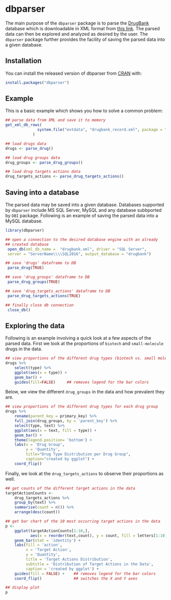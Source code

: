 
<!-- README.md is generated from README.Rmd. Please edit that file -->
dbparser
========

The main purpose of the `dbparser` package is to parse the [DrugBank](http://drugbank.ca/) database which is downloadable in XML format from [this link](https://www.drugbank.ca/releases/latest). The parsed data can then be explored and analyzed as desired by the user. The `dbparser` package further provides the facility of saving the parsed data into a given database.

Installation
------------

You can install the released version of dbparser from [CRAN](https://CRAN.R-project.org) with:

``` r
install.packages("dbparser")
```

Example
-------

This is a basic example which shows you how to solve a common problem:

``` r
## parse data from XML and save it to memory
get_xml_db_rows(
              system.file("extdata", "drugbank_record.xml", package = "dbparser")
            )

## load drugs data
drugs <- parse_drug()

## load drug groups data
drug_groups <- parse_drug_groups()

## load drug targets actions data
drug_targets_actions <- parse_drug_targets_actions()
```

Saving into a database
----------------------

The parsed data may be saved into a given database. Databases supported by `dbparser` include MS SQL Server, MySQL and any database subbported by `DBI` package. Following is an example of saving the parsed data into a MySQL database.

``` r
library(dbparser)

## open a connection to the desired database engine with an already
## created database
 open_db(xml_db_name =  "drugbank.xml", driver = "SQL Server",
 server = "ServerName\\\\SQL2016", output_database = "drugbank")

## save 'drugs' dataframe to DB
 parse_drug(TRUE)

## save 'drug_groups' dataframe to DB
 parse_drug_groups(TRUE)

## save 'drug_targets_actions' dataframe to DB
 parse_drug_targets_actions(TRUE)

## finally close db connection 
 close_db()
```

Exploring the data
------------------

Following is an example involving a quick look at a few aspects of the parsed data. First we look at the proportions of `biotech` and `small-molecule` drugs in the data.

``` r
## view proportions of the different drug types (biotech vs. small molecule)
drugs %>% 
    select(type) %>% 
    ggplot(aes(x = type)) + 
    geom_bar() + 
    guides(fill=FALSE)     ## removes legend for the bar colors
```

Below, we view the different `drug_groups` in the data and how prevalent they are.

``` r
## view proportions of the different drug types for each drug group
drugs %>% 
    rename(parent_key = primary_key) %>% 
    full_join(drug_groups, by = 'parent_key') %>% 
    select(type, text) %>% 
    ggplot(aes(x = text, fill = type)) + 
    geom_bar() + 
    theme(legend.position= 'bottom') + 
    labs(x = 'Drug Group', 
         y = 'Quantity', 
         title="Drug Type Distribution per Drug Group", 
         caption="created by ggplot") + 
    coord_flip()
```

Finally, we look at the `drug_targets_actions` to observe their proportions as well.

``` r
## get counts of the different target actions in the data
targetActionCounts <- 
    drug_targets_actions %>% 
    group_by(text) %>% 
    summarise(count = n()) %>% 
    arrange(desc(count))

## get bar chart of the 10 most occurring target actions in the data
p <- 
    ggplot(targetActionCounts[1:10,], 
           aes(x = reorder(text,count), y = count, fill = letters[1:10])) + 
    geom_bar(stat = 'identity') +
    labs(fill = 'action', 
         x = 'Target Action', 
         y = 'Quantity', 
         title = 'Target Actions Distribution', 
         subtitle = 'Distribution of Target Actions in the Data',
         caption = 'created by ggplot') + 
    guides(fill = FALSE) +    ## removes legend for the bar colors
    coord_flip()              ## switches the X and Y axes

## display plot
p
```
